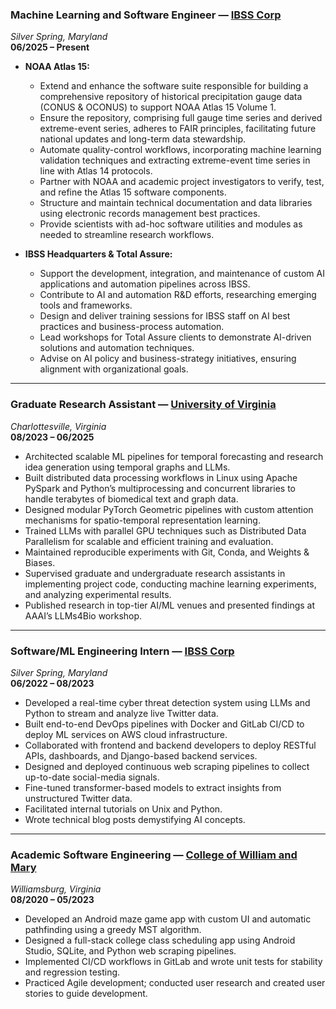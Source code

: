 ### Machine Learning and Software Engineer — [IBSS Corp](https://www.ibsscorp.com/)  
*Silver Spring, Maryland*  
**06/2025 – Present**

- **NOAA Atlas 15:**
  - Extend and enhance the software suite responsible for building a comprehensive repository of historical precipitation gauge data (CONUS & OCONUS) to support NOAA Atlas 15 Volume 1.
  - Ensure the repository, comprising full gauge time series and derived extreme-event series, adheres to FAIR principles, facilitating future national updates and long-term data stewardship.
  - Automate quality-control workflows, incorporating machine learning validation techniques and extracting extreme-event time series in line with Atlas 14 protocols.
  - Partner with NOAA and academic project investigators to verify, test, and refine the Atlas 15 software components.
  - Structure and maintain technical documentation and data libraries using electronic records management best practices.
  - Provide scientists with ad-hoc software utilities and modules as needed to streamline research workflows.

- **IBSS Headquarters & Total Assure:**
  - Support the development, integration, and maintenance of custom AI applications and automation pipelines across IBSS.
  - Contribute to AI and automation R&D efforts, researching emerging tools and frameworks.
  - Design and deliver training sessions for IBSS staff on AI best practices and business-process automation.
  - Lead workshops for Total Assure clients to demonstrate AI-driven solutions and automation techniques.
  - Advise on AI policy and business-strategy initiatives, ensuring alignment with organizational goals.

---

### Graduate Research Assistant — [University of Virginia](https://engineering.virginia.edu/department/computer-science)  
*Charlottesville, Virginia*  
**08/2023 – 06/2025**

- Architected scalable ML pipelines for temporal forecasting and research idea generation using temporal graphs and LLMs.
- Built distributed data processing workflows in Linux using Apache PySpark and Python’s multiprocessing and concurrent libraries to handle terabytes of biomedical text and graph data.
- Designed modular PyTorch Geometric pipelines with custom attention mechanisms for spatio-temporal representation learning.
- Trained LLMs with parallel GPU techniques such as Distributed Data Parallelism for scalable and efficient training and evaluation.
- Maintained reproducible experiments with Git, Conda, and Weights & Biases.
- Supervised graduate and undergraduate research assistants in implementing project code, conducting machine learning experiments, and analyzing experimental results.
- Published research in top-tier AI/ML venues and presented findings at AAAI’s LLMs4Bio workshop.

---

### Software/ML Engineering Intern — [IBSS Corp](https://www.ibsscorp.com/)  
*Silver Spring, Maryland*  
**06/2022 – 08/2023**

- Developed a real-time cyber threat detection system using LLMs and Python to stream and analyze live Twitter data.
- Built end-to-end DevOps pipelines with Docker and GitLab CI/CD to deploy ML services on AWS cloud infrastructure.
- Collaborated with frontend and backend developers to deploy RESTful APIs, dashboards, and Django-based backend services.
- Designed and deployed continuous web scraping pipelines to collect up-to-date social-media signals.
- Fine-tuned transformer-based models to extract insights from unstructured Twitter data.
- Facilitated internal tutorials on Unix and Python.
- Wrote technical blog posts demystifying AI concepts.

---

### Academic Software Engineering — [College of William and Mary](https://wm.edu/)  
*Williamsburg, Virginia*  
**08/2020 – 05/2023**

- Developed an Android maze game app with custom UI and automatic pathfinding using a greedy MST algorithm.
- Designed a full-stack college class scheduling app using Android Studio, SQLite, and Python web scraping pipelines.
- Implemented CI/CD workflows in GitLab and wrote unit tests for stability and regression testing.
- Practiced Agile development; conducted user research and created user stories to guide development.